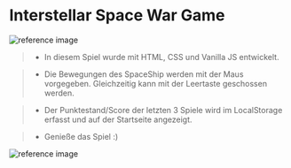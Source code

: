 # Interstellar Space War Game

![reference image](images/readme1.png.png)

> - In diesem Spiel wurde mit HTML, CSS und Vanilla JS entwickelt.

> - Die Bewegungen des SpaceShip werden mit der Maus vorgegeben. Gleichzeitig kann mit der Leertaste geschossen werden.

> - Der Punktestand/Score der letzten 3 Spiele wird im LocalStorage erfasst und auf der Startseite angezeigt.

> - Genieße das Spiel :)

![reference image](images/readme2.png.png)
